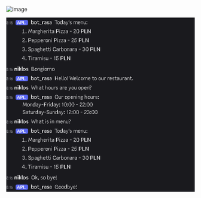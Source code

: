 ![image](https://github.com/user-attachments/assets/972706ac-2463-4be4-bc4f-ee6543ab0b86)

![alt text](image.png)
